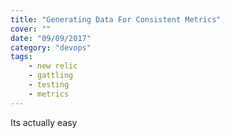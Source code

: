 ```yaml
---
title: "Generating Data For Consistent Metrics"
cover: ""
date: "09/09/2017"
category: "devops"
tags:
    - new relic
    - gattling
    - testing
    - metrics
---
```


Its actually easy
